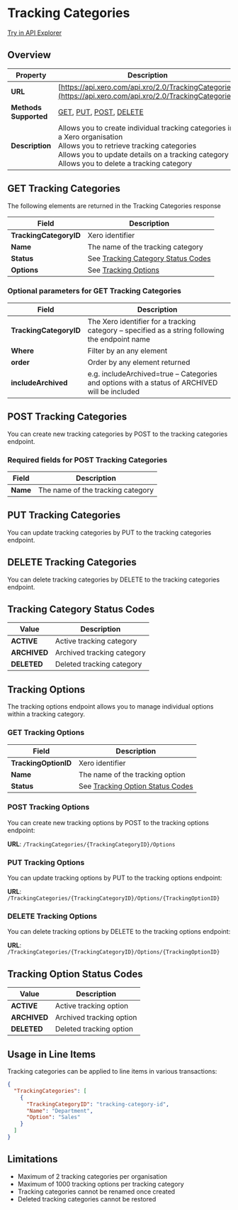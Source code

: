 # Tracking Categories

[Try in API Explorer](https://api-explorer.xero.com/accounting/trackingcategories)

## Overview

| Property | Description |
|----------|-------------|
| **URL** | [https://api.xero.com/api.xro/2.0/TrackingCategories](https://api.xero.com/api.xro/2.0/TrackingCategories) |
| **Methods Supported** | [GET](#get-trackingcategories), [PUT](#put-trackingcategories), [POST](#post-trackingcategories), [DELETE](#delete-trackingcategories) |
| **Description** | Allows you to create individual tracking categories in a Xero organisation<br/>Allows you to retrieve tracking categories<br/>Allows you to update details on a tracking category<br/>Allows you to delete a tracking category |

## GET Tracking Categories

The following elements are returned in the Tracking Categories response

| Field | Description |
|-------|-------------|
| **TrackingCategoryID** | Xero identifier |
| **Name** | The name of the tracking category |
| **Status** | See [Tracking Category Status Codes](#tracking-category-status-codes) |
| **Options** | See [Tracking Options](#tracking-options) |

### Optional parameters for GET Tracking Categories

| Field | Description |
|-------|-------------|
| **TrackingCategoryID** | The Xero identifier for a tracking category – specified as a string following the endpoint name |
| **Where** | Filter by an any element |
| **order** | Order by any element returned |
| **includeArchived** | e.g. includeArchived=true – Categories and options with a status of ARCHIVED will be included |

## POST Tracking Categories

You can create new tracking categories by POST to the tracking categories endpoint.

### Required fields for POST Tracking Categories

| Field | Description |
|-------|-------------|
| **Name** | The name of the tracking category |

## PUT Tracking Categories

You can update tracking categories by PUT to the tracking categories endpoint.

## DELETE Tracking Categories

You can delete tracking categories by DELETE to the tracking categories endpoint.

## Tracking Category Status Codes

| Value | Description |
|-------|-------------|
| **ACTIVE** | Active tracking category |
| **ARCHIVED** | Archived tracking category |
| **DELETED** | Deleted tracking category |

## Tracking Options

The tracking options endpoint allows you to manage individual options within a tracking category.

### GET Tracking Options

| Field | Description |
|-------|-------------|
| **TrackingOptionID** | Xero identifier |
| **Name** | The name of the tracking option |
| **Status** | See [Tracking Option Status Codes](#tracking-option-status-codes) |

### POST Tracking Options

You can create new tracking options by POST to the tracking options endpoint:

**URL**: `/TrackingCategories/{TrackingCategoryID}/Options`

### PUT Tracking Options

You can update tracking options by PUT to the tracking options endpoint:

**URL**: `/TrackingCategories/{TrackingCategoryID}/Options/{TrackingOptionID}`

### DELETE Tracking Options

You can delete tracking options by DELETE to the tracking options endpoint:

**URL**: `/TrackingCategories/{TrackingCategoryID}/Options/{TrackingOptionID}`

## Tracking Option Status Codes

| Value | Description |
|-------|-------------|
| **ACTIVE** | Active tracking option |
| **ARCHIVED** | Archived tracking option |
| **DELETED** | Deleted tracking option |

## Usage in Line Items

Tracking categories can be applied to line items in various transactions:

```json
{
  "TrackingCategories": [
    {
      "TrackingCategoryID": "tracking-category-id",
      "Name": "Department",
      "Option": "Sales"
    }
  ]
}
```

## Limitations

- Maximum of 2 tracking categories per organisation
- Maximum of 1000 tracking options per tracking category
- Tracking categories cannot be renamed once created
- Deleted tracking categories cannot be restored
